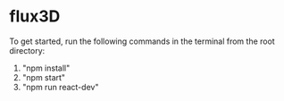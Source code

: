 # flux3D

To get started, run the following commands in the terminal from the root directory:

1. "npm install"
2. "npm start"
3. "npm run react-dev"

